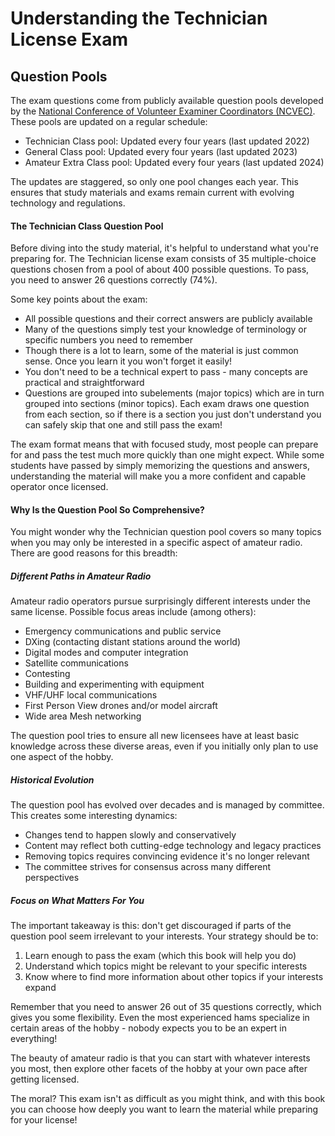# Understanding the Technician License Exam

## Question Pools

The exam questions come from publicly available question pools developed by the [National Conference of Volunteer Examiner Coordinators (NCVEC)](https://ncvec.org). These pools are updated on a regular schedule:

- Technician Class pool: Updated every four years (last updated 2022)
- General Class pool: Updated every four years (last updated 2023)
- Amateur Extra Class pool: Updated every four years (last updated 2024)

The updates are staggered, so only one pool changes each year. This ensures that study materials and exams remain current with evolving technology and regulations.

#### The Technician Class Question Pool

Before diving into the study material, it's helpful to understand what you're preparing for. The Technician license exam consists of 35 multiple-choice questions chosen from a pool of about 400 possible questions. To pass, you need to answer 26 questions correctly (74%).

Some key points about the exam:
- All possible questions and their correct answers are publicly available
- Many of the questions simply test your knowledge of terminology or specific numbers you need to remember
- Though there is a lot to learn, some of the material is just common sense. Once you learn it you won't forget it easily!
- You don't need to be a technical expert to pass - many concepts are practical and straightforward
- Questions are grouped into subelements (major topics) which are in turn grouped into sections (minor topics). Each exam draws one question from each section, so if there is a section you just don't understand you can safely skip that one and still pass the exam!

The exam format means that with focused study, most people can prepare for and pass the test much more quickly than one might expect. While some students have passed by simply memorizing the questions and answers, understanding the material will make you a more confident and capable operator once licensed.

#### Why Is the Question Pool So Comprehensive?

You might wonder why the Technician question pool covers so many topics when you may only be interested in a specific aspect of amateur radio. There are good reasons for this breadth:

##### Different Paths in Amateur Radio

Amateur radio operators pursue surprisingly different interests under the same license. Possible focus areas include (among others):

- Emergency communications and public service
- DXing (contacting distant stations around the world)
- Digital modes and computer integration
- Satellite communications
- Contesting
- Building and experimenting with equipment
- VHF/UHF local communications
- First Person View drones and/or model aircraft
- Wide area Mesh networking

The question pool tries to ensure all new licensees have at least basic knowledge across these diverse areas, even if you initially only plan to use one aspect of the hobby.

##### Historical Evolution

The question pool has evolved over decades and is managed by committee. This creates some interesting dynamics:
- Changes tend to happen slowly and conservatively
- Content may reflect both cutting-edge technology and legacy practices
- Removing topics requires convincing evidence it's no longer relevant
- The committee strives for consensus across many different perspectives

##### Focus on What Matters For You

The important takeaway is this: don't get discouraged if parts of the question pool seem irrelevant to your interests. Your strategy should be to:

1. Learn enough to pass the exam (which this book will help you do)
2. Understand which topics might be relevant to your specific interests
3. Know where to find more information about other topics if your interests expand

Remember that you need to answer 26 out of 35 questions correctly, which gives you some flexibility. Even the most experienced hams specialize in certain areas of the hobby - nobody expects you to be an expert in everything!

The beauty of amateur radio is that you can start with whatever interests you most, then explore other facets of the hobby at your own pace after getting licensed.

The moral? This exam isn't as difficult as you might think, and with this book you can choose how deeply you want to learn the material while preparing for your license!
